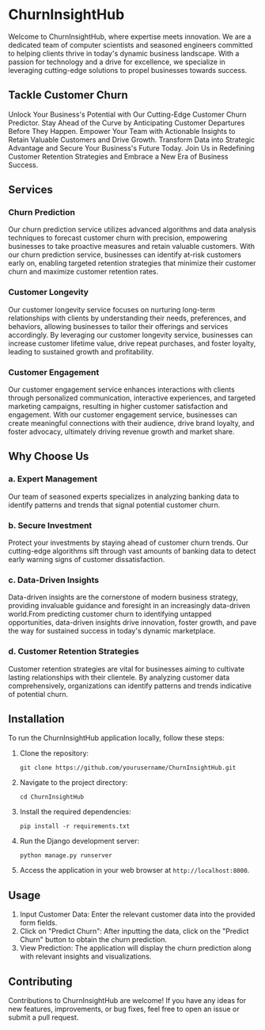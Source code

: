 # ChurnInsightHub

Welcome to ChurnInsightHub, where expertise meets innovation. We are a dedicated team of computer scientists and seasoned engineers committed to helping clients thrive in today's dynamic business landscape. With a passion for technology and a drive for excellence, we specialize in leveraging cutting-edge solutions to propel businesses towards success.

## Tackle Customer Churn

Unlock Your Business's Potential with Our Cutting-Edge Customer Churn Predictor. Stay Ahead of the Curve by Anticipating Customer Departures Before They Happen. Empower Your Team with Actionable Insights to Retain Valuable Customers and Drive Growth. Transform Data into Strategic Advantage and Secure Your Business's Future Today. Join Us in Redefining Customer Retention Strategies and Embrace a New Era of Business Success.

## Services

### Churn Prediction

Our churn prediction service utilizes advanced algorithms and data analysis techniques to forecast customer churn with precision, empowering businesses to take proactive measures and retain valuable customers. With our churn prediction service, businesses can identify at-risk customers early on, enabling targeted retention strategies that minimize their customer churn and maximize customer retention rates.

### Customer Longevity

Our customer longevity service focuses on nurturing long-term relationships with clients by understanding their needs, preferences, and behaviors, allowing businesses to tailor their offerings and services accordingly. By leveraging our customer longevity service, businesses can increase customer lifetime value, drive repeat purchases, and foster loyalty, leading to sustained growth and profitability.

### Customer Engagement

Our customer engagement service enhances interactions with clients through personalized communication, interactive experiences, and targeted marketing campaigns, resulting in higher customer satisfaction and engagement. With our customer engagement service, businesses can create meaningful connections with their audience, drive brand loyalty, and foster advocacy, ultimately driving revenue growth and market share.


## Why Choose Us

### a. Expert Management

Our team of seasoned experts specializes in analyzing banking data to identify patterns and trends that signal potential customer churn.

### b. Secure Investment

Protect your investments by staying ahead of customer churn trends. Our cutting-edge algorithms sift through vast amounts of banking data to detect early warning signs of customer dissatisfaction.

### c. Data-Driven Insights

Data-driven insights are the cornerstone of modern business strategy, providing invaluable guidance and foresight in an increasingly data-driven world.From predicting customer churn to identifying untapped opportunities, data-driven insights drive innovation, foster growth, and pave the way for sustained success in today's dynamic marketplace.

### d. Customer Retention Strategies

Customer retention strategies are vital for businesses aiming to cultivate lasting relationships with their clientele. By analyzing customer data comprehensively, organizations can identify patterns and trends indicative of potential churn.



## Installation

To run the ChurnInsightHub application locally, follow these steps:

1. Clone the repository:

   ```
   git clone https://github.com/yourusername/ChurnInsightHub.git
   ```

2. Navigate to the project directory:

   ```
   cd ChurnInsightHub
   ```

3. Install the required dependencies:

   ```
   pip install -r requirements.txt
   ```

4. Run the Django development server:

   ```
   python manage.py runserver
   ```

5. Access the application in your web browser at `http://localhost:8000`.

## Usage

1. Input Customer Data: Enter the relevant customer data into the provided form fields.
2. Click on "Predict Churn": After inputting the data, click on the "Predict Churn" button to obtain the churn prediction.
3. View Prediction: The application will display the churn prediction along with relevant insights and visualizations.

## Contributing

Contributions to ChurnInsightHub are welcome! If you have any ideas for new features, improvements, or bug fixes, feel free to open an issue or submit a pull request.
